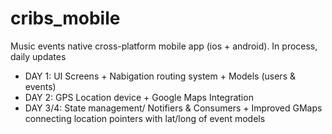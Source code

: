 # cribs_mobile
Music events native cross-platform mobile app (ios + android). In process, daily updates

- DAY 1: UI Screens + Nabigation routing system + Models (users & events)
- DAY 2: GPS Location device + Google Maps Integration
- DAY 3/4: State management/ Notifiers & Consumers + Improved GMaps connecting location pointers with lat/long of event models 
